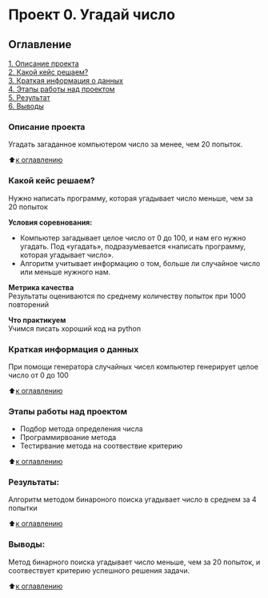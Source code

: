 # Проект 0. Угадай число

## Оглавление  
[1. Описание проекта](https://github.com/Stariy-Pyos/KryuchkovAV-DSPR178-Homework-8.1-guess-number-task/README.md#Описание-проекта)  
[2. Какой кейс решаем?](https://github.com/Stariy-Pyos/KryuchkovAV-DSPR178-Homework-8.1-guess-number-task/README.md#Какой-кейс-решаем)  
[3. Краткая информация о данных](https://github.com/Stariy-Pyos/KryuchkovAV-DSPR178-Homework-8.1-guess-number-task/README.md#Краткая-информация-о-данных)  
[4. Этапы работы над проектом](https://github.com/Stariy-Pyos/KryuchkovAV-DSPR178-Homework-8.1-guess-number-task/README.md#Этапы-работы-над-проектом)  
[5. Результат](https://github.com/Stariy-Pyos/KryuchkovAV-DSPR178-Homework-8.1-guess-number-task/README.md#Результат)    
[6. Выводы](https://github.com/Stariy-Pyos/KryuchkovAV-DSPR178-Homework-8.1-guess-number-task/README.md#Выводы) 

### Описание проекта    
Угадать загаданное компьютером число за менее, чем 20 попыток.

:arrow_up:[к оглавлению](https://github.com/Stariy-Pyos/KryuchkovAV-DSPR178-Homework-8.1-guess-number-task/README.md#Оглавление)


### Какой кейс решаем?    
Нужно написать программу, которая угадывает число меньше, чем за 20 попыток

**Условия соревнования:**  
- Компьютер загадывает целое число от 0 до 100, и нам его нужно угадать. Под «угадать», подразумевается «написать программу, которая угадывает число».
- Алгоритм учитывает информацию о том, больше ли случайное число или меньше нужного нам.

**Метрика качества**     
Результаты оцениваются по среднему количеству попыток при 1000 повторений

**Что практикуем**     
Учимся писать хороший код на python


### Краткая информация о данных
При помощи генератора случайных чисел компьютер генерирует целое число от 0 до 100
  
:arrow_up:[к оглавлению](https://github.com/Stariy-Pyos/KryuchkovAV-DSPR178-Homework-8.1-guess-number-task/README.md#Оглавление)


### Этапы работы над проектом  
- Подбор метода определения числа
- Программирвоание метода
- Тестирвание метода на соотвествие критерию

:arrow_up:[к оглавлению](https://github.com/Stariy-Pyos/KryuchkovAV-DSPR178-Homework-8.1-guess-number-task/README.md#Оглавление)


### Результаты:  
Алгоритм методом бинароного поиска угадывает число в среднем за 4 попытки

:arrow_up:[к оглавлению](https://github.com/Stariy-Pyos/KryuchkovAV-DSPR178-Homework-8.1-guess-number-task/README.md#Оглавление)


### Выводы:  
Метод бинарного поиска угадывает число меньше, чем за 20 попыток, и соотвествует критерию успешного решения задачи.

:arrow_up:[к оглавлению](https://github.com/Stariy-Pyos/KryuchkovAV-DSPR178-Homework-8.1-guess-number-task/README.md#Оглавление)